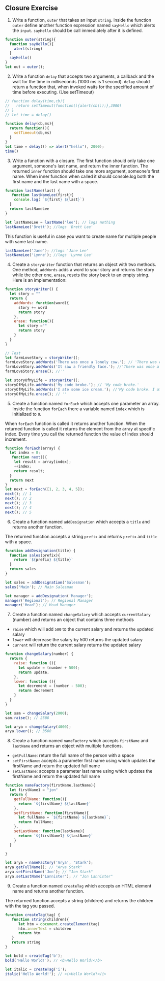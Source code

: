 ## Closure Exercise

1. Write a function, `outer` that takes an input `string`. Inside the function `outer` define another function expression named `sayHello` which alerts the `input`. `sayHello` should be call immediately after it is defined.

```js
function outer(string){
  function sayHello(){
    alert(string)
  }
  sayHello()
}
let out = outer();
```

2. Write a function `delay` that accepts two arguments, a callback and the wait for the time in milliseconds (1000 ms is 1 second). `delay` should return a function that, when invoked waits for the specified amount of time before executing. (Use setTimeout)

```js
// function delay(time,cb){
//   return setTimeout(function(){alert(cb());},3000)
// }
// let time = delay()

function delay(cb,ms){
  return function(){
    setTimeout(cb,ms)
  }
}
let time = delay(() => alert("hello"), 2000);
time()
```

3. Write a function with a closure. The first function should only take one argument, someone's last name, and return the inner function. The returned `inner` function should take one more argument, someone's first name. When inner function when called it should console.log both the first name and the last name with a space.

```js
function lastName(last) {
   function lastNameLee(first){
    console.log( `${first} ${last}`)
  }
  return lastNameLee
}

let lastNameLee = lastName('lee'); // logs nothing
lastNameLee('Brett'); //logs 'Brett Lee'
```

This function is useful in case you want to create name for multiple people with same last name.

```js
lastNameLee('Jane'); //logs 'Jane Lee'
lastNameLee('Lynne'); //logs 'Lynne Lee'
```

4. Create a `storyWriter` function that returns an object with two methods. One method, `addWords` adds a word to your story and returns the story while the other one, `erase`, resets the story back to an empty string. Here is an implementation:

```js
function storyWriter() {
  let story = ""
  return {
    addWords: function(word){
      story += word
      return story
    },
    erase: function(){
      let story =""
      return story
    }
  }
}

// Test
let farmLoveStory = storyWriter();
farmLoveStory.addWords('There was once a lonely cow.'); // 'There was once a lonely cow.'
farmLoveStory.addWords('It saw a friendly face.'); //'There was once a lonely cow. It saw a friendly face.'
farmLoveStory.erase(); //''

let storyOfMyLife = storyWriter();
storyOfMyLife.addWords('My code broke.'); // 'My code broke.'
storyOfMyLife.addWords('I ate some ice cream.'); //'My code broke. I ate some ice cream.'
storyOfMyLife.erase(); // ''
```

5. Create a function named `forEach` which accepts one parameter an array. Inside the function `forEach` there a variable named `index` which is initialized to `0`.

When `forEach` function is called it returns another function. When the returned function is called it returns the element from the array at specific index. Every time you call the returned function the value of index should increment.

```js
function forEach(array) {
  let index = 0;
   function next(){
    let result = array[index];
    ++index;
    return result;
  }
  return next
}
let next = forEach([1, 2, 3, 4, 5]);
next(); // 1
next(); // 2
next(); // 3
next(); // 4
next(); // 5
```

6. Create a function named `addDesignation` which accepts a `title` and returns another function.

The returned function accepts a string `prefix` and returns `prefix` and `title` with a space.

```js
function addDesignation(title) {
  function sales(prefix){
    return `${prefix} ${title}`
  }
  return sales
}

let sales = addDesignation('Salesman');
sales('Main'); // Main Salesman

let manager = addDesignation('Manager');
manager('Regional'); // Regional Manager
manager('Head'); // Head Manager
```

7. Create a function named `changeSalary` which accepts `currentSalary` (number) and returns an object that contains three methods

- `raise` which will add `500` to the current salary and returns the updated salary
- `lower` will decrease the salary by 500 returns the updated salary
- `current` will return the current salary returns the updated salary

```js
function changeSalary(number) {
  return {
    raise: function (){
      let update = (number + 500);
      return update;
    },
    lower: function (){
      let decrement = (number - 500);
      return decrement
    }
  }
}

let sam = changeSalary(2000);
sam.raise(); // 2500

let arya = changeSalary(4000);
arya.lower(); // 3500
```

8. Create a function named `nameFactory` which accepts `firstName` and `lastName` and returns an object with multiple functions.

- `getFullName`: return the full name of the person with a space
- `setFirstName`: accepts a parameter first name using which updates the firstName and return the updated full name
- `setLastName`: accepts a parameter last name using which updates the firstName and return the updated full name

```js
function nameFactory(firstName,lastName){
  let firstName1 = "jon"
  return {
    getFullName: function(){
      return `${firstName} ${lastName}`
    },
    setFirstName: function(firstName){
      let fullName = `${firstName} ${lastName}`;
      return fullName;
    },
    setLastName: function(lastName){
      return `${firstName1} ${lastName}` 
    }
  }

}

let arya = nameFactory('Arya', 'Stark');
arya.getFullName(); // "Arya Stark"
arya.setFirstName('Jon'); // "Jon Stark"
arya.setLastName('Lannister'); // "Jon Lannister"
```

9. Create a function named `createTag` which accepts an HTML element name and returns another function.

The returned function accepts a string (children) and returns the children with the tag you passed.

```js
function createTag(tag) {
   function string(children){
      let htm = document.createElement(tag)
      htm.innerText = children
      return htm
   }
   return string
}

let bold = createTag('b');
bold('Hello World!'); // <b>Hello World!</b>

let italic = createTag('i');
italic('Hello World!'); // <i>Hello World!</i>
```
